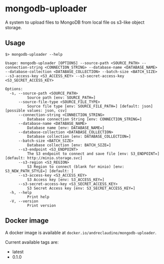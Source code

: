 # mongodb-uploader

A system to upload files to MongoDB from local file os s3-like object storage.

## Usage


```
$> mongodb-uploader --help

Usage: mongodb-uploader [OPTIONS] --source-path <SOURCE_PATH> --connection-string <CONNECTION_STRING> --database-name <DATABASE_NAME> --database-collection <DATABASE_COLLECTION> --batch-size <BATCH_SIZE> --s3-access-key <S3_ACCESS_KEY> --s3-secret-access-key <S3_SECRET_ACCESS_KEY>

Options:
  -s, --source-path <SOURCE_PATH>
          Source path [env: SOURCE_PATH=]
      --source-file-type <SOURCE_FILE_TYPE>
          Source file type [env: SOURCE_FILE_PATH=] [default: json] [possible values: json, csv]
      --connection-string <CONNECTION_STRING>
          Database connection String [env: CONNECTION_STRING=]
      --database-name <DATABASE_NAME>
          Database name [env: DATABASE_NAME=]
      --database-collection <DATABASE_COLLECTION>
          Database collection [env: DATABASE_COLLECTION=]
      --batch-size <BATCH_SIZE>
          Database collection [env: BATCH_SIZE=]
      --s3-endpoint <S3_ENDPOINT>
          The S3 endpoint to connect and save file [env: S3_ENDPOINT=] [default: http://minio.storage.svc]
      --s3-region <S3_REGION>
          S3 Region to connect (blank for minio) [env: S3_NEW_PATH_STYLE=] [default: ]
      --s3-access-key <S3_ACCESS_KEY>
          S3 Access key [env: S3_ACCESS_KEY=]
      --s3-secret-access-key <S3_SECRET_ACCESS_KEY>
          S3 Secret Access key [env: S3_SECRET_ACCESS_KEY=]
  -h, --help
          Print help
  -V, --version
          Print version
```

## Docker image

A docker image is available at `docker.io/andreclaudino/mongodb-uploader`.

Current available tags are:

* latest
* 0.1.0
